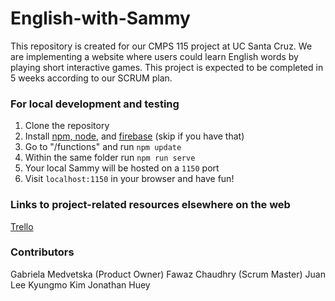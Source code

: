 # English-with-Sammy
This repository is created for our CMPS 115 project at UC Santa Cruz.
We are implementing a website where users could learn English words by playing short interactive games.
This project is expected to be completed in 5 weeks according to our SCRUM plan.

### For local development and testing
1. Clone the repository
2. Install [npm, node](https://nodejs.org/en/download/), and [firebase](https://firebase.google.com/docs/cli#install_the_firebase_cli) (skip if you have that)
3. Go to "/functions" and run `npm update`
4. Within the same folder run `npm run serve`
5. Your local Sammy will be hosted on a `1150` port
6. Visit `localhost:1150` in your browser and have fun!

### Links to project-related resources elsewhere on the web
[Trello](https://trello.com/invite/b/h2H8jaYs/1989a603fe8ccbbc805ff282e2aed24f/overview-of-the-project)

### Contributors
Gabriela Medvetska (Product Owner)
Fawaz Chaudhry (Scrum Master)
Juan Lee
Kyungmo Kim
Jonathan Huey
